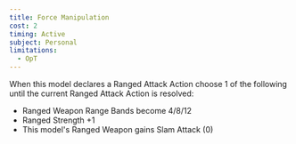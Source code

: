 ```yaml
---
title: Force Manipulation
cost: 2
timing: Active
subject: Personal
limitations:
  - OpT
---
```

When this model declares a Ranged Attack Action choose 1 of the following until the current Ranged Attack Action is resolved:
- Ranged Weapon Range Bands become 4/8/12
- Ranged Strength +1
- This model's Ranged Weapon gains Slam Attack (0)